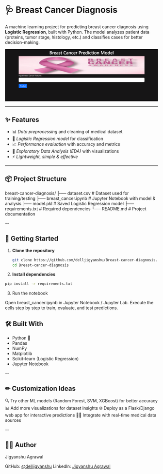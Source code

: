 # 🩺 Breast Cancer Diagnosis  

A machine learning project for predicting breast cancer diagnosis using **Logistic Regression**, built with Python. The model analyzes patient data (proteins, tumor stage, histology, etc.) and classifies cases for better decision-making.  

![Screenshot](screenshot.png)  

---

## ✨ Features  

- 📊 *Data preprocessing* and cleaning of medical dataset  
- 🤖 *Logistic Regression model* for classification  
- 📈 *Performance evaluation* with accuracy and metrics  
- 🧪 *Exploratory Data Analysis (EDA)* with visualizations  
- ⚡ *Lightweight, simple & effective*  

---

## 📦 Project Structure

breast-cancer-diagnosis/
├── dataset.csv # Dataset used for training/testing
├── breast_cancer.ipynb # Jupyter Notebook with model & analysis
├── model.pkl # Saved Logistic Regression model
├── requirements.txt # Required dependencies
└── README.md # Project documentation

--

## 🚀 Getting Started  

1. **Clone the repository**  
   ```bash
   git clone https://github.com/delljigyanshu/Breast-cancer-diagnosis.git
   cd Breast-cancer-diagnosis
   ```
2. **Install dependencies**
  ```bash
  pip install -r requirements.txt
```
3. Run the notebook

  Open breast_cancer.ipynb in Jupyter Notebook / Jupyter Lab.
  Execute the cells step by step to train, evaluate, and test predictions.

## 🛠 Built With
- Python 🐍
- Pandas
- NumPy
- Matplotlib
- Scikit-learn (Logistic Regression)
- Jupyter Notebook

--

## ✏ Customization Ideas
🔍 Try other ML models (Random Forest, SVM, XGBoost) for better accuracy
📊 Add more visualizations for dataset insights
🌐 Deploy as a Flask/Django web app for interactive predictions
🧑‍⚕️ Integrate with real-time medical data sources

--
## 🙋‍♂ Author
 Jigyanshu Agrawal

GitHub: [@delljigyanshu](https://github.com/delljigyanshu)
LinkedIn: [Jigyanshu Agrawal](https://www.linkedin.com/in/jigyanshu-agrawal?utm_source=share&utm_campaign=share_via&utm_content=profile&utm_medium=android_app )
